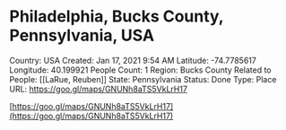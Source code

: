 # Philadelphia, Bucks County, Pennsylvania, USA

Country: USA
Created: Jan 17, 2021 9:54 AM
Latitude: -74.7785617
Longitude: 40.199921
People Count: 1
Region: Bucks County
Related to People: [[LaRue, Reuben]]
State: Pennsylvania
Status: Done
Type: Place
URL: https://goo.gl/maps/GNUNh8aTS5VkLrH17

[https://goo.gl/maps/GNUNh8aTS5VkLrH17](https://goo.gl/maps/GNUNh8aTS5VkLrH17)